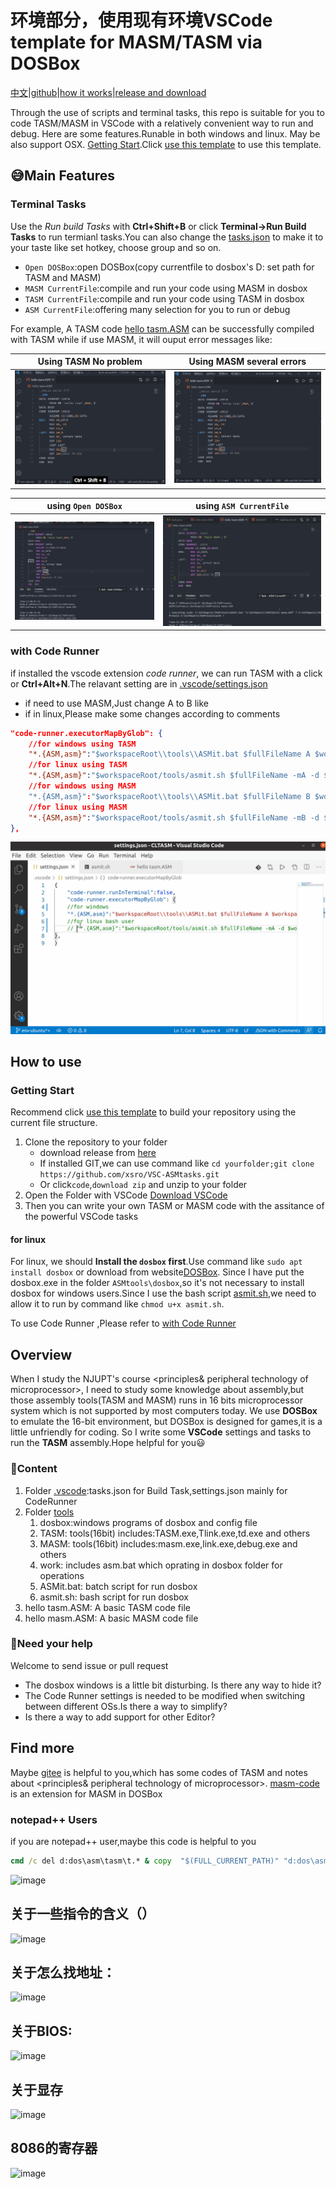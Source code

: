 # 环境部分，使用现有环境VSCode template for MASM/TASM via DOSBox

[中文](readme.zh.md)|[github](https://github.com/xsro/VSC-ASMtasks)|[how it works](doc/how-it-work.md)|[release and download](https://github.com/xsro/VSC-ASMtasks/releases)

Through the use of scripts and terminal tasks, this repo is suitable for you to code TASM/MASM in VSCode with a relatively convenient way to run and debug. Here are some features.Runable in both windows and linux. May be also support OSX. [Getting Start](#getting-start).Click [use this template](https://github.com/xsro/VSC-ASMtasks/generate) to use this template.

## :sweat_smile:Main Features

### Terminal Tasks

Use the *Run build Tasks* with **Ctrl+Shift+B** or click **Terminal->Run Build Tasks** to run termianl tasks.You can also change the [tasks.json](.vscode/tasks.json) to make it to your taste like set hotkey, choose group and so on.

- `Open DOSBox`:open DOSBox(copy currentfile to dosbox's D: set path for TASM and MASM)
- `MASM CurrentFile`:compile and run your code using MASM in dosbox
- `TASM CurrentFile`:compile and run your code using TASM in dosbox
- `ASM CurrentFile`:offering many selection for you to run or debug

For example, A TASM code [hello tasm.ASM](hello%20tasm.ASM) can be successfully compiled with TASM while if use MASM, it will ouput error messages like:

|Using TASM No problem|Using MASM several errors|
|------|----------|
|![RunBuildTasksSuccess](pics/RunBuildTestsuc.gif)|![RunBuildTasksError](pics/RunBuildTestsErr.gif)|

|using `Open DOSBox`|using `ASM CurrentFile`|
|----|---|
|![dosbox here](pics/Runtasks0.gif)|![7](pics/Runtasks7.gif)|

### with **Code Runner**

if installed the vscode extension *code runner*, we can run TASM with a click or **Ctrl+Alt+N**.The relavant setting are in [.vscode/settings.json](.vscode/settings.json)

- if need to use MASM,Just change A to B like
- if in linux,Please make some changes according to comments

```json
"code-runner.executorMapByGlob": {
    //for windows using TASM
    "*.{ASM,asm}":"$workspaceRoot\\tools\\ASMit.bat $fullFileName A $workspaceRoot\\tools $workspaceRoot\\tools\\work",
    //for linux using TASM
    "*.{ASM,asm}":"$workspaceRoot/tools/asmit.sh $fullFileName -mA -d $workspaceRoot/tools"
    //for windows using MASM
    "*.{ASM,asm}":"$workspaceRoot\\tools\\ASMit.bat $fullFileName B $workspaceRoot\\tools $workspaceRoot\\tools\\work",
    //for linux using MASM
    "*.{ASM,asm}":"$workspaceRoot/tools/asmit.sh $fullFileName -mB -d $workspaceRoot/tools"
},
```

![coderunner](pics/CodeRunnerUbuntu.gif)

## How to use

### Getting Start

Recommend click [use this template](https://github.com/xsro/VSC-ASMtasks/generate) to build your repository using the current file structure.

1. Clone the repository to your folder
   - download release from [here](https://gitee.com/chenliucx/CLTASM/releases)
   - If installed GIT,we can use command like `cd yourfolder;git clone https://github.com/xsro/VSC-ASMtasks.git`
   - Or click`code`,`download zip` and unzip to your folder
2. Open the Folder with VSCode [Download VSCode](https://code.visualstudio.com/Download)
3. Then you can write your own TASM or MASM code with the assitance of the powerful VSCode tasks

#### for linux

For linux, we should **Install the `dosbox` first**.Use command like `sudo apt install dosbox` or download from website[DOSBox](https://www.dosbox.com). Since I have put the dosbox.exe in the folder `ASMtools\dosbox`,so it's not necessary to install dosbox for windows users.Since I use the bash script [asmit.sh](tools/asmit.sh),we need to allow it to run by command like `chmod u+x asmit.sh`.

To use Code Runner ,Please refer to [with Code Runner](#with-code-runner)

## Overview

When I study the NJUPT's course <principles& peripheral technology of microprocessor>, I need to study some knowledge about assembly,but those assembly tools(TASM and MASM) runs in 16 bits microprocessor system which is not supported by most computers today. We use **DOSBox** to emulate the 16-bit environment, but DOSBox is designed for games,it is a little unfriendly for coding. So I write some **VSCode** settings and tasks to run the **TASM** assembly.Hope helpful for you:smiley:

### :file_folder:Content

1. Folder [.vscode](.vscode):tasks.json for Build Task,settings.json mainly for CodeRunner
2. Folder [tools](tools)
   1. dosbox:windows programs of dosbox and config file
   2. TASM: tools(16bit) includes:TASM.exe,Tlink.exe,td.exe and others
   3. MASM: tools(16bit) includes:masm.exe,link.exe,debug.exe and others
   4. work: includes asm.bat which oprating in dosbox folder for operations
   5. ASMit.bat: batch script for run dosbox
   6. asmit.sh:  bash script for run dosbox
3. hello tasm.ASM: A basic TASM code file
4. hello masm.ASM: A basic MASM code file

### :raising_hand:Need your help

Welcome to send issue or pull request

- The dosbox windows is a little bit disturbing. Is there any way to hide it?
- The Code Runner settings is needed to be modified when switching between different OSs.Is there a way to simplify?
- Is there a way to add support for other Editor?

## Find more

Maybe [gitee](https://gitee.com/chenliucx/CLTASM) is helpful to you,which has some codes of TASM and notes about <principles& peripheral technology of microprocessor>.
[masm-code](https://github.com/Woodykaixa/masm-code) is an extension for MASM in DOSBox

### notepad++ Users

if you are notepad++ user,maybe this code is helpful to you

```cmd
cmd /c del d:dos\asm\tasm\t.* & copy  "$(FULL_CURRENT_PATH)" "d:dos\asm\tasm\t.asm" & D:\DOS\DOSBox.exe -noautoexec -c "mount c d:dos\asm\tasm"  -c "c:"  -c "tasm/t/zi t.asm" -c "tlink/v/3 t.obj" -c "t.exe" -c "pause" -c "exit"
```
![image](https://user-images.githubusercontent.com/73733163/198522504-eedabc53-b770-43ff-a44a-b4967de65634.png)


## 关于一些指令的含义（）
![image](https://user-images.githubusercontent.com/73733163/198522534-9103279e-f309-49fc-a943-9e7211ac0333.png)



## 关于怎么找地址：

![image](https://user-images.githubusercontent.com/73733163/198522559-625d204b-82d2-49cc-aaff-15f13aafe850.png)



## 关于BIOS:

![image](https://user-images.githubusercontent.com/73733163/198522583-44b60189-8868-4626-92c5-5930fd605fbb.png)

## 关于显存

![image](https://user-images.githubusercontent.com/73733163/198522599-cbc31f30-56c5-436a-9040-26cb5ed677b3.png)

## 8086的寄存器

![image](https://user-images.githubusercontent.com/73733163/198522616-d35ed965-16ef-4953-8457-2ab5990e361d.png)
